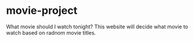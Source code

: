 # movie-project
What movie should I watch tonight?
This website will decide what movie to watch based on radnom movie titles.
